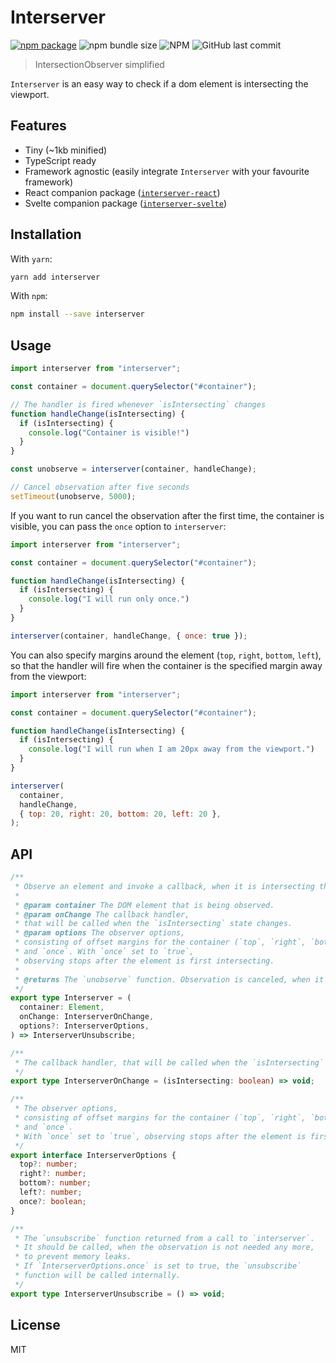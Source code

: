 [npm]: https://img.shields.io/npm/v/interserver.svg?style=flat-square
[npm-url]: https://npmjs.com/package/interserver

# Interserver

[![npm package][npm]][npm-url]
![npm bundle size](https://img.shields.io/bundlephobia/min/interserver?style=flat-square)
![NPM](https://img.shields.io/npm/l/interserver?style=flat-square)
![GitHub last commit](https://img.shields.io/github/last-commit/mefechoel/interserver?style=flat-square)

> IntersectionObserver simplified

`Interserver` is an easy way to check if a dom element is intersecting the viewport.

## Features

- Tiny (~1kb minified)
- TypeScript ready
- Framework agnostic (easily integrate `Interserver` with your favourite framework)
- React companion package ([`interserver-react`](https://www.npmjs.com/package/interserver-react))
- Svelte companion package ([`interserver-svelte`](https://www.npmjs.com/package/interserver-svelte))

## Installation

With `yarn`:
```bash
yarn add interserver
```

With `npm`:
```bash
npm install --save interserver
```

## Usage

```js
import interserver from "interserver";

const container = document.querySelector("#container");

// The handler is fired whenever `isIntersecting` changes
function handleChange(isIntersecting) {
  if (isIntersecting) {
    console.log("Container is visible!")
  }
}

const unobserve = interserver(container, handleChange);

// Cancel observation after five seconds
setTimeout(unobserve, 5000);
```

If you want to run cancel the observation after the first time, the container is visible, you can pass the `once` option to `interserver`:

```js
import interserver from "interserver";

const container = document.querySelector("#container");

function handleChange(isIntersecting) {
  if (isIntersecting) {
    console.log("I will run only once.")
  }
}

interserver(container, handleChange, { once: true });
```

You can also specify margins around the element (`top`, `right`, `bottom`, `left`), so that the handler will fire when the container is the specified margin away from the viewport:

```js
import interserver from "interserver";

const container = document.querySelector("#container");

function handleChange(isIntersecting) {
  if (isIntersecting) {
    console.log("I will run when I am 20px away from the viewport.")
  }
}

interserver(
  container,
  handleChange,
  { top: 20, right: 20, bottom: 20, left: 20 },
);
```

## API

```ts
/**
 * Observe an element and invoke a callback, when it is intersecting the viewport.
 *
 * @param container The DOM element that is being observed.
 * @param onChange The callback handler,
 * that will be called when the `isIntersecting` state changes.
 * @param options The observer options,
 * consisting of offset margins for the container (`top`, `right`, `bottom`, `left`)
 * and `once`. With `once` set to `true`,
 * observing stops after the element is first intersecting.
 *
 * @returns The `unobserve` function. Observation is canceled, when it is called.
 */
export type Interserver = (
  container: Element,
  onChange: InterserverOnChange,
  options?: InterserverOptions,
) => InterserverUnsubscribe;

/**
 * The callback handler, that will be called when the `isIntersecting` state changes.
 */
export type InterserverOnChange = (isIntersecting: boolean) => void;

/**
 * The observer options,
 * consisting of offset margins for the container (`top`, `right`, `bottom`, `left`)
 * and `once`.
 * With `once` set to `true`, observing stops after the element is first intersecting.
 */
export interface InterserverOptions {
  top?: number;
  right?: number;
  bottom?: number;
  left?: number;
  once?: boolean;
}

/**
 * The `unsubscribe` function returned from a call to `interserver`.
 * It should be called, when the observation is not needed any more,
 * to prevent memory leaks.
 * If `InterserverOptions.once` is set to true, the `unsubscribe`
 * function will be called internally.
 */
export type InterserverUnsubscribe = () => void;
```

## License

MIT
